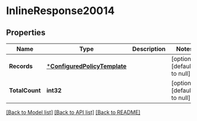 # InlineResponse20014

## Properties
Name | Type | Description | Notes
------------ | ------------- | ------------- | -------------
**Records** | [***ConfiguredPolicyTemplate**](ConfiguredPolicyTemplate.md) |  | [optional] [default to null]
**TotalCount** | **int32** |  | [optional] [default to null]

[[Back to Model list]](../README.md#documentation-for-models) [[Back to API list]](../README.md#documentation-for-api-endpoints) [[Back to README]](../README.md)


